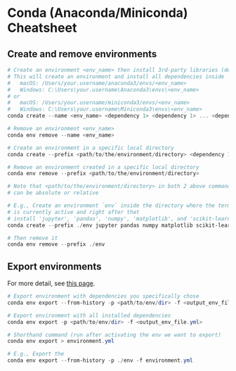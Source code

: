 # Conda (Anaconda/Miniconda) Cheatsheet

## Create and remove environments

```powershell
# Create an environment <env_name> then install 3rd-party libraries (dependencies)
# This will create an environment and install all dependencies inside
#   macOS: /Users/your.username/anaconda3/envs/<env_name>
#   Windows: C:\Users\your.username\Anaconda3\envs\<env_name>
# or
#   macOS: /Users/your.username/miniconda3/envs/<env_name>
#   Windows: C:\Users\your.username\Miniconda3\envs\<env_name>
conda create --name <env_name> <dependency 1> <dependency 1> ... <dependency n>

# Remove an environment <env_name>
conda env remove --name <env_name>
```

```powershell
# Create an environment in a specific local directory
conda create --prefix <path/to/the/environment/directory> <dependency 1> <dependency 1> ... <dependency n>

# Remove an environment created in a specific local directory
conda env remove --prefix <path/to/the/environment/directory>

# Note that <path/to/the/environment/directory> in both 2 above commands
# can be absolute or relative

# E.g., Create an environment `env` inside the directory where the terminal
# is currently active and right after that
# install 'jupyter', 'pandas', 'numpy', 'matplotlib', and 'scikit-learn'
conda create --prefix ./env jupyter pandas numpy matplotlib scikit-learn

# Then remove it
conda env remove --prefix ./env
```

## Export environments

For more detail, see [this page](https://conda.io/projects/conda/en/latest/user-guide/tasks/manage-environments.html#exporting-an-environment-file-across-platforms).

```powershell
# Export environment with dependencies you specifically chose
conda env export --from-history -p <path/to/env/dir> -f <output_env_file.yml>

# Export environment with all installed dependencies
conda env export -p <path/to/env/dir> -f <output_env_file.yml>

# Shorthand command (run after activating the env we want to export)
conda env export > environment.yml

# E.g., Export the
conda env export --from-history -p ./env -f environment.yml
```
